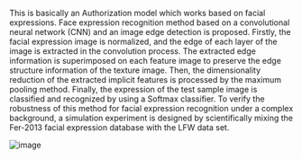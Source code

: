 This is basically an Authorization model which works based on facial expressions. Face expression recognition method based on a convolutional neural network
(CNN) and an image edge detection is proposed. Firstly, the facial expression image is normalized, and the edge of each layer of the image is extracted in the convolution process. The extracted edge information is superimposed on each feature image to preserve the edge structure information of the texture image. Then, the dimensionality reduction of the extracted implicit features is processed by the maximum pooling method. Finally, the expression of the test sample image is classified and recognized by using a Softmax classifier. To verify the robustness of this method for facial expression recognition under a complex background, a simulation experiment is designed by scientifically mixing the Fer-2013 facial expression database with the LFW data set.

![image](https://github.com/user-attachments/assets/75372084-d592-4b1b-9a1b-5b1df52f452f)
